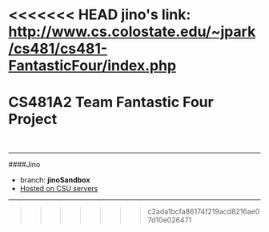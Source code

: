 <<<<<<< HEAD
jino's link:
http://www.cs.colostate.edu/~jpark/cs481/cs481-FantasticFour/index.php
=======
CS481A2 Team Fantastic Four Project
===
<br>

---
####Jino
<ul>
<li>
branch: <b>jinoSandbox</b>
</li>
<li>
<a href="http://www.cs.colostate.edu/~jpark/cs481/cs481-FantasticFour/index.php">
Hosted on CSU servers
</a>
</li>
</ul>

---
>>>>>>> c2ada1bcfa86174f219acd8216ae07d10e026471

